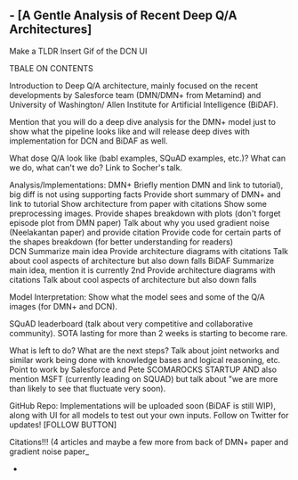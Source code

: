 ## - [A Gentle Analysis of Recent Deep Q/A Architectures]

Make  a TLDR
Insert Gif of the DCN UI

TBALE ON CONTENTS


Introduction to Deep Q/A architecture, mainly focused on the recent developments by Salesforce team (DMN/DMN+ from Metamind) and University of Washington/ Allen Institute for Artificial Intelligence (BiDAF). 

Mention that you will do a deep dive analysis for the DMN+ model just to show what the pipeline looks like and will release deep dives with implementation for DCN and BiDAF as well.

What dose Q/A look like (babI examples, SQuAD examples, etc.)? What can we do, what can't we do? Link to Socher's talk.

Analysis/Implementations:
DMN+ 
	   Briefly mention DMN and link to tutorial), big diff is not using supporting facts
	   Provide short summary of DMN+ and link to tutorial
	   Show architecture from paper with citations
	   Show some preprocessing images.
	   Provide shapes breakdown with plots (don't forget episode plot from DMN paper)
	   Talk about why you used gradient noise (Neelakantan paper) and provide citation
	   Provide code for certain parts of the shapes breakdown (for better understanding for readers)   
DCN
	Summarize main idea
	Provide architecture diagrams with citations
	Talk about cool aspects of architecture but also down falls
BiDAF
	Summarize main idea, mention it is currently 2nd
	Provide architecture diagrams with citations
	Talk about cool aspects of architecture but also down falls
	
Model Interpretation:
	Show what the model sees and some of the Q/A images (for DMN+ and DCN).

SQuAD leaderboard (talk about very competitive and collaborative community). SOTA lasting for more than 2 weeks is starting to become rare.

What is left to do? What are the next steps? Talk about joint networks and similar work being done with knowledge bases and logical reasoning, etc. Point to work by Salesforce and Pete SCOMAROCKS STARTUP  AND also mention MSFT (currently leading on SQUAD) but talk about "we are more than likely to see that fluctuate very soon). 

GitHub Repo: Implementations will be uploaded soon (BiDAF is still WIP), along with UI for all models to test out your own inputs. Follow on
Twitter for updates! [FOLLOW BUTTON]

Citations!!! (4 articles and maybe a few more from back of DMN+ paper and gradient noise paper_



- 



